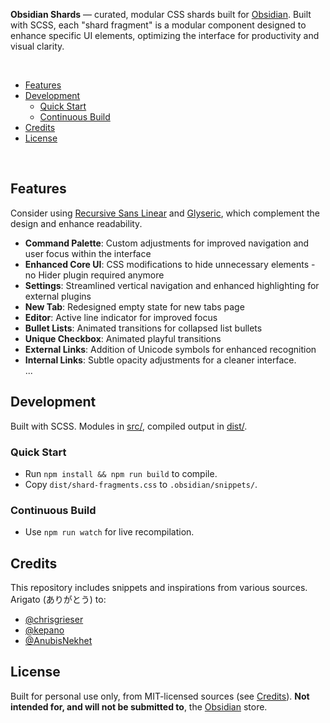 **Obsidian Shards** — curated, modular CSS shards built for [Obsidian](https://obsidian.md/). Built with SCSS, each "shard fragment" is a modular component designed to enhance specific UI elements, optimizing the interface for productivity and visual clarity.

<br>

- [Features](#features)
- [Development](#development)
  - [Quick Start](#quick-start)
  - [Continuous Build](#continuous-build)
- [Credits](#credits)
- [License](#license)

<br>

## Features

Consider using [Recursive Sans Linear](https://www.recursive.design/) and [Glyseric](https://www.behance.net/gallery/204616623/Glyseric-Free-Serif-Typeface), which complement the design and enhance readability.

- **Command Palette**: Custom adjustments for improved navigation and user focus within the interface
- **Enhanced Core UI**: CSS modifications to hide unnecessary elements - no Hider plugin required anymore
- **Settings**: Streamlined vertical navigation and enhanced highlighting for external plugins
- **New Tab**: Redesigned empty state for new tabs page
- **Editor**: Active line indicator for improved focus
- **Bullet Lists**: Animated transitions for collapsed list bullets
- **Unique Checkbox**: Animated playful transitions
- **External Links**: Addition of Unicode symbols for enhanced recognition
- **Internal Links**: Subtle opacity adjustments for a cleaner interface.
  <br>...

## Development

Built with SCSS. Modules in [src/](https://github.com/visua1hue/obsidian-shards/tree/main/src), compiled output in [dist/](https://github.com/visua1hue/obsidian-shards/tree/main/dist).

### Quick Start

- Run `npm install && npm run build` to compile.
- Copy `dist/shard-fragments.css` to `.obsidian/snippets/`.

### Continuous Build

- Use `npm run watch` for live recompilation.

## Credits

This repository includes snippets and inspirations from various sources. Arigato (ありがとう) to:

- [@chrisgrieser](https://github.com/chrisgrieser)
- [@kepano](https://github.com/kepano)
- [@AnubisNekhet](https://github.com/AnubisNekhet)

## License

Built for personal use only, from MIT-licensed sources (see [Credits](#credits)). **Not intended for, and will not be submitted to**, the [Obsidian](https://obsidian.md/) store.